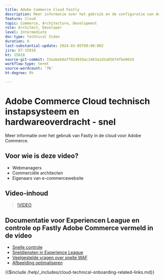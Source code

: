 ```yaml
---
title: Adobe Commerce Cloud Fastly
description: Meer informatie over het gebruik en de configuratie van Adobe Commerce Cloud Fastly.
feature: Cloud
topic: Commerce, Architecture, Development
role: Architect, Developer
level: Intermediate
doc-type: Technical Video
duration: 0
last-substantial-update: 2024-03-05T00:00:00Z
jira: KT-15018
kt: 15018
source-git-commit: 15aabeb0aff824919ac1463a1d2a85674fbe0619
workflow-type: tm+mt
source-wordcount: '76'
ht-degree: 0%

---
```



# Adobe Commerce Cloud technisch instapsysteem en hardwareoverdracht - snel

Meer informatie over het gebruik van Fastly in de cloud voor Adobe Commerce.

## Voor wie is deze video?

- Webmanagers
- Commerciële architecten
- Eigenaars van e-commercewebsite

## Video-inhoud

>[!VIDEO](https://video.tv.adobe.com/v/3427695?learn=on)

## Documentatie voor Experiencen League en controle op Fastly Adobe Commerce vermeld in de video

- [Snelle controle](https://adobe-commerce-tester.freetls.fastly.net/adobe-commerce-tester/)
- [Sneldiensten in Experience League](https://experienceleague.adobe.com/docs/commerce-cloud-service/user-guide/cdn/fastly.html)
- [Veelgestelde vragen over snelle WAF](https://experienceleague.adobe.com/docs/commerce-knowledge-base/kb/faq/web-application-firewall-waf-powered-by-fastly-the-faq.html)
- [Afbeelding optimaliseren](https://experienceleague.adobe.com/docs/commerce-operations/implementation-playbook/best-practices/development/image-optimization.html)

{{$include /help/_includes/cloud-technical-onboarding-related-links.md}}
